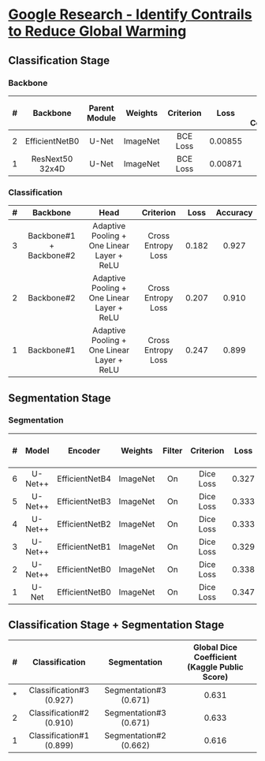 # [Google Research - Identify Contrails to Reduce Global Warming](https://www.kaggle.com/competitions/google-research-identify-contrails-reduce-global-warming)

## Classification Stage

### Backbone

| # |    Backbone     | Parent Module | Weights  | Criterion |  Loss   | Global Dice Coefficient |
|:-:|:---------------:|:-------------:|:--------:|:---------:|:-------:|:-----------------------:|
| 2 | EfficientNetB0  |     U-Net     | ImageNet | BCE Loss  | 0.00855 |          0.517          |
| 1 | ResNext50 32x4D |     U-Net     | ImageNet | BCE Loss  | 0.00871 |          0.533          |

### Classification

| # |        Backbone         |                    Head                    |     Criterion      | Loss  | Accuracy |
|:-:|:-----------------------:|:------------------------------------------:|:------------------:|:-----:|:--------:|
| 3 | Backbone#1 + Backbone#2 | Adaptive Pooling + One Linear Layer + ReLU | Cross Entropy Loss | 0.182 |  0.927   |
| 2 |       Backbone#2        | Adaptive Pooling + One Linear Layer + ReLU | Cross Entropy Loss | 0.207 |  0.910   |
| 1 |       Backbone#1        | Adaptive Pooling + One Linear Layer + ReLU | Cross Entropy Loss | 0.247 |  0.899   |

## Segmentation Stage

### Segmentation

| # |  Model  |    Encoder     | Weights  | Filter | Criterion | Loss  | Global Dice Coefficient |
|:-:|:-------:|:--------------:|:--------:|:------:|:---------:|:-----:|:-----------------------:|
| 6 | U-Net++ | EfficientNetB4 | ImageNet |   On   | Dice Loss | 0.327 |          0.673          |
| 5 | U-Net++ | EfficientNetB3 | ImageNet |   On   | Dice Loss | 0.333 |          0.667          |
| 4 | U-Net++ | EfficientNetB2 | ImageNet |   On   | Dice Loss | 0.333 |          0.667          |
| 3 | U-Net++ | EfficientNetB1 | ImageNet |   On   | Dice Loss | 0.329 |          0.671          |
| 2 | U-Net++ | EfficientNetB0 | ImageNet |   On   | Dice Loss | 0.338 |          0.662          |
| 1 |  U-Net  | EfficientNetB0 | ImageNet |   On   | Dice Loss | 0.347 |          0.653          |

## Classification Stage + Segmentation Stage

| # |      Classification      |      Segmentation      | Global Dice Coefficient (Kaggle Public Score) |
|:-:|:------------------------:|:----------------------:|:---------------------------------------------:|
| * | Classification#3 (0.927) | Segmentation#3 (0.671) |                     0.631                     |
| 2 | Classification#2 (0.910) | Segmentation#3 (0.671) |                     0.633                     |
| 1 | Classification#1 (0.899) | Segmentation#2 (0.662) |                     0.616                     |

